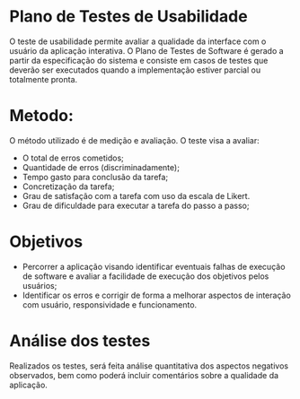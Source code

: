 # Plano de Testes de Usabilidade

O teste de usabilidade permite avaliar a qualidade da interface com o usuário da aplicação interativa. O Plano de Testes de Software é gerado a partir da especificação do sistema e consiste em casos de testes que deverão ser executados quando a implementação estiver parcial ou totalmente pronta.

# Metodo: 
O método utilizado é de medição e avaliação. O teste visa a avaliar: 
  - O total de erros cometidos;
  - Quantidade de erros (discriminadamente);
  - Tempo gasto para conclusão da tarefa;
  - Concretização da tarefa;
  - Grau de satisfação com a tarefa com uso da escala de Likert.
  - Grau de dificuldade para executar a tarefa do passo a passo;

# Objetivos
  - Percorrer a aplicação visando identificar eventuais falhas de execução de software e avaliar a facilidade de execução dos objetivos pelos usuários;
  - Identificar os erros e corrigir de forma a melhorar aspectos de interação com usuário, responsividade e funcionamento.

# Análise dos testes
Realizados os testes, será feita análise quantitativa dos aspectos negativos observados, bem como poderá incluir comentários sobre a qualidade da aplicação. 
